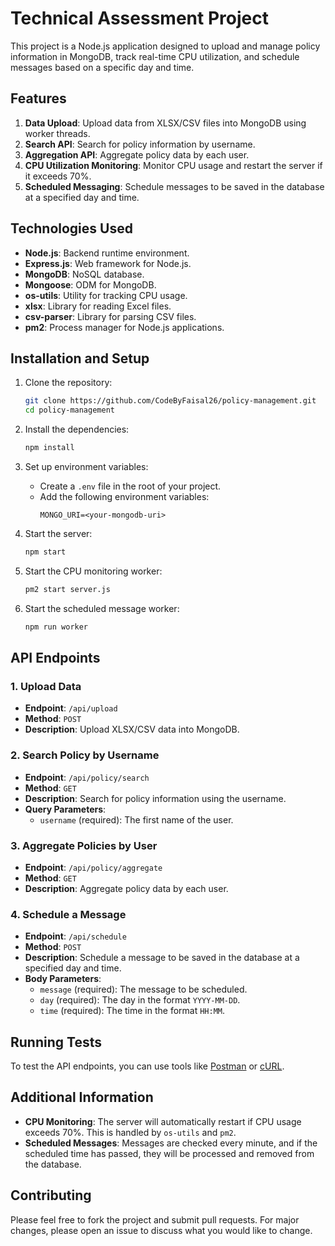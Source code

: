# Technical Assessment Project

This project is a Node.js application designed to upload and manage policy information in MongoDB, track real-time CPU utilization, and schedule messages based on a specific day and time.

## Features

1. **Data Upload**: Upload data from XLSX/CSV files into MongoDB using worker threads.
2. **Search API**: Search for policy information by username.
3. **Aggregation API**: Aggregate policy data by each user.
4. **CPU Utilization Monitoring**: Monitor CPU usage and restart the server if it exceeds 70%.
5. **Scheduled Messaging**: Schedule messages to be saved in the database at a specified day and time.

## Technologies Used

- **Node.js**: Backend runtime environment.
- **Express.js**: Web framework for Node.js.
- **MongoDB**: NoSQL database.
- **Mongoose**: ODM for MongoDB.
- **os-utils**: Utility for tracking CPU usage.
- **xlsx**: Library for reading Excel files.
- **csv-parser**: Library for parsing CSV files.
- **pm2**: Process manager for Node.js applications.

## Installation and Setup

1. Clone the repository:
    ```bash
    git clone https://github.com/CodeByFaisal26/policy-management.git
    cd policy-management
    ```

2. Install the dependencies:
    ```bash
    npm install
    ```

3. Set up environment variables:
    - Create a `.env` file in the root of your project.
    - Add the following environment variables:
      ```
      MONGO_URI=<your-mongodb-uri>
      ```

4. Start the server:
    ```bash
    npm start
    ```

5. Start the CPU monitoring worker:
    ```bash
    pm2 start server.js
    ```

6. Start the scheduled message worker:
    ```bash
    npm run worker
    ```

## API Endpoints

### 1. Upload Data
- **Endpoint**: `/api/upload`
- **Method**: `POST`
- **Description**: Upload XLSX/CSV data into MongoDB.

### 2. Search Policy by Username
- **Endpoint**: `/api/policy/search`
- **Method**: `GET`
- **Description**: Search for policy information using the username.
- **Query Parameters**: 
  - `username` (required): The first name of the user.

### 3. Aggregate Policies by User
- **Endpoint**: `/api/policy/aggregate`
- **Method**: `GET`
- **Description**: Aggregate policy data by each user.

### 4. Schedule a Message
- **Endpoint**: `/api/schedule`
- **Method**: `POST`
- **Description**: Schedule a message to be saved in the database at a specified day and time.
- **Body Parameters**:
  - `message` (required): The message to be scheduled.
  - `day` (required): The day in the format `YYYY-MM-DD`.
  - `time` (required): The time in the format `HH:MM`.

## Running Tests

To test the API endpoints, you can use tools like [Postman](https://www.postman.com/) or [cURL](https://curl.se/).

## Additional Information

- **CPU Monitoring**: The server will automatically restart if CPU usage exceeds 70%. This is handled by `os-utils` and `pm2`.
- **Scheduled Messages**: Messages are checked every minute, and if the scheduled time has passed, they will be processed and removed from the database.

## Contributing

Please feel free to fork the project and submit pull requests. For major changes, please open an issue to discuss what you would like to change.

